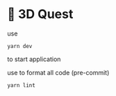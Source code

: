 # 🚀 3D Quest

use

```
yarn dev
```

to start application

use to format all code (pre-commit)

```
yarn lint
```
